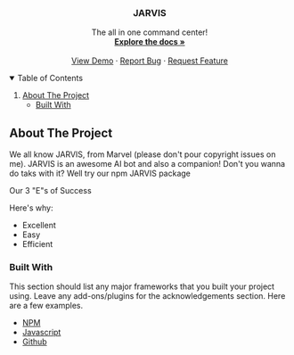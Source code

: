 <!-- PROJECT LOGO -->
<br />
<p align="center">

  <h3 align="center">JARVIS</h3>

  <p align="center">
The all in one command center!
    <br />
    <a href="https://github.com/ShivanshGupta1/Hangman-Package"><strong>Explore the docs »</strong></a>
    <br />
    <br />
    <a href="https://github.com/ShivanshGupta1/Hangman-Package">View Demo</a>
    ·
    <a href="https://github.com/ShivanshGupta1/Hangman-Package/issues">Report Bug</a>
    ·
    <a href="https://github.com/ShivanshGupta1/Hangman-Package/issues">Request Feature</a>
  </p>
</p>



<!-- TABLE OF CONTENTS -->
<details open="open">
  <summary>Table of Contents</summary>
  <ol>
    <li>
      <a href="#about-the-project">About The Project</a>
      <ul>
        <li><a href="#built-with">Built With</a></li>
      </ul>
    </li>
  </ol>
</details>



<!-- ABOUT THE PROJECT -->
## About The Project

We all know JARVIS, from Marvel (please don't pour copyright issues on me). JARVIS is an awesome AI bot and also a companion! Don't you wanna do taks with it? Well try our npm JARVIS package

Our 3 "E"s of Success

Here's why:
* Excellent
* Easy
* Efficient



### Built With

This section should list any major frameworks that you built your project using. Leave any add-ons/plugins for the acknowledgements section. Here are a few examples.
* [NPM](https://npmjs.com/)
* [Javascript](https://developer.mozilla.org/en-US/docs/Web/JavaScript)
* [Github](https://github.com/)
